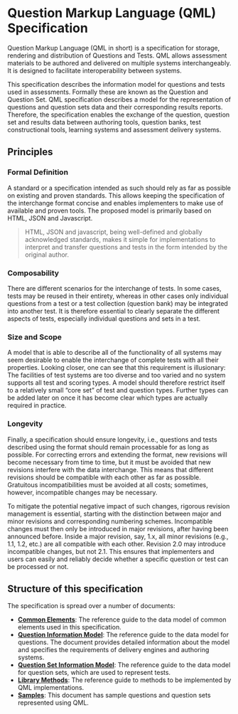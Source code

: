 # Question Markup Language (QML) Specification

Question Markup Language (QML in short) is a specification for storage, rendering and distribution of Questions and Tests. QML allows assessment materials to be authored and delivered on multiple systems interchangeably. It is designed to facilitate interoperability between systems.

This specification describes the information model for questions and tests used in assessments. Formally these are known as the Question and Question Set. QML specification describes a model for the representation of questions and question sets data and their corresponding results reports. Therefore, the specification enables the exchange of the question, question set and results data between authoring tools, question banks, test constructional tools, learning systems and assessment delivery systems.

## Principles

### Formal Definition
A standard or a specification intended as such should rely as far as possible on existing and proven standards. This allows keeping the specification of the interchange format concise and enables implementers to make use of available and proven tools. The proposed model is primarily based on HTML, JSON and Javascript. 

> HTML, JSON and javascript, being well-defined and globally acknowledged standards, makes it simple for implementations to interpret and transfer questions and tests in the form intended by the original author.

### Composability
There are different scenarios for the interchange of tests. In some cases, tests may be reused in their entirety, whereas in other cases only individual questions from a test or a test collection (question bank) may be integrated into another test. It is therefore essential to clearly separate the different aspects of tests, especially individual questions and sets in a test.

### Size and Scope
A model that is able to describe all of the functionality of all systems may seem desirable to enable the interchange of complete tests with all their properties. Looking closer, one can see that this requirement is illusionary: The facilities of test systems are too diverse and too varied and no system supports all test and scoring types. A model should therefore restrict itself to a relatively small “core set” of test and question types. Further types can be added later on once it has become clear which types are actually required in practice. 

### Longevity
Finally, a specification should ensure longevity, i.e., questions and tests described using the format should remain processable for as long as possible. For correcting errors and extending the format, new revisions will become necessary from time to time, but it must be avoided that new revisions interfere with the data interchange. This means that different revisions should be compatible with each other as far as possible. Gratuitous incompatibilities must be avoided at all costs; sometimes, however, incompatible changes may be necessary.	 

To mitigate the potential negative impact of such changes, rigorous revision management is essential, starting with the distinction between major and minor revisions and corresponding numbering schemes. Incompatible changes must then only be introduced in major revisions, after having been announced before. Inside a major revision, say, 1.x, all minor revisions (e.g., 1.1, 1.2, etc.) are all compatible with each other. Revision 2.0 may introduce incompatible changes, but not 2.1. This ensures that implementers and users can easily and reliably decide whether a specific question or test can be processed or not.

## Structure of this specification
The specification is spread over a number of documents:

- [**Common Elements**](https://github.com/sunbird-specs/qml/blob/master/v1/common.md): The reference guide to the data model of common elements used in this specification.
- [**Question Information Model**](https://github.com/sunbird-specs/qml/blob/master/v1/question.md): The reference guide to the data model for questions. The document provides detailed information about the model and specifies the requirements of delivery engines and authoring systems.
- [**Question Set Information Model**](https://github.com/sunbird-specs/qml/blob/master/v1/questionSet.md): The reference guide to the data model for question sets, which are used to represent tests.
- [**Library Methods**](https://github.com/sunbird-specs/qml/blob/master/v1/methods.md): The reference guide to methods to be implemented by QML implementations.
- [**Samples**](https://github.com/sunbird-specs/qml/tree/master/v1/samples): This document has sample questions and question sets represented using QML.


